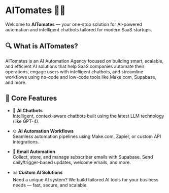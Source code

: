 # AITomates 🚀🤖

Welcome to **AITomates** — your one-stop solution for AI-powered automation and intelligent chatbots tailored for modern SaaS startups.

## 🔍 What is AITomates?

AITomates is an AI Automation Agency focused on building smart, scalable, and efficient AI solutions that help SaaS companies automate their operations, engage users with intelligent chatbots, and streamline workflows using no-code and low-code tools like Make.com, Supabase, and more.

## 🧠 Core Features

- 🤖 **AI Chatbots**  
  Intelligent, context-aware chatbots built using the latest LLM technology (like GPT-4).

- ⚙️ **AI Automation Workflows**  
  Seamless automation pipelines using Make.com, Zapier, or custom API integrations.

- 📩 **Email Automation**  
  Collect, store, and manage subscriber emails with Supabase. Send daily/trigger-based updates, welcome emails, and more.

- 📊 **Custom AI Solutions**  
  Need a unique AI system? We build tailored AI tools for your business needs — fast, secure, and scalable.



